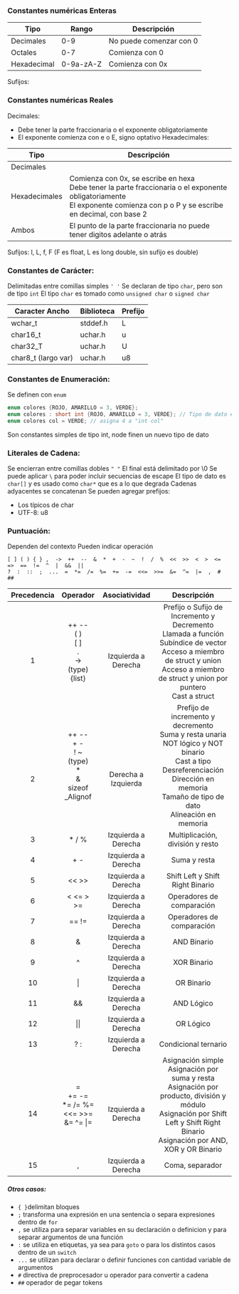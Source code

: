 ### Constantes numéricas Enteras

| Tipo        | Rango     | Descripción             |
| ----------- | --------- | ----------------------- |
| Decimales   | 0-9       | No puede comenzar con 0 |
| Octales     | 0-7       | Comienza con 0          |
| Hexadecimal | 0-9a-zA-Z | Comienza con 0x         |
Sufijos: 

### Constantes numéricas Reales
Decimales:
- Debe tener la parte fraccionaria o el exponente obligatoriamente
 - El exponente comienza con e o E, signo optativo
 Hexadecimales:
 

| Tipo          | Descripción                                                                                                                                                                    |
| ------------- | ------------------------------------------------------------------------------------------------------------------------------------------------------------------------------ |
| Decimales     | <br>                                                                                                                                                                           |
| Hexadecimales | Comienza con 0x, se escribe en hexa<br>Debe tener la parte fraccionaria o el exponente obligatoriamente<br>El exponente comienza con p o P y se escribe en decimal, con base 2 |
| Ambos         | El punto de la parte fraccionaria no puede tener digitos adelante o atrás                                                                                                      |
Sufijos: l, L, f, F (F es float, L es long double, sin sufijo es double)

### Constantes de Carácter:
Delimitadas entre comillas simples `' '`
Se declaran de tipo `char`, pero son de tipo `int`
El tipo `char` es tomado como `unsigned char` o `signed char` 

| Caracter Ancho      | Biblioteca | Prefijo |
| ------------------- | ---------- | ------- |
| wchar_t             | stddef.h   | L       |
| char16_t            | uchar.h    | u       |
| char32_T            | uchar.h    | U       |
| char8_t (largo var) | uchar.h    | u8      |

### Constantes de Enumeración:
Se definen con `enum`
```c
enum colores {ROJO, AMARILLO = 3, VERDE};
enum colores : short int {ROJO, AMARILLO = 3, VERDE}; // Tipo de dato explicito en C23
enum colores col = VERDE; // asigna 4 a "int col"
```
Son constantes simples de tipo int, node finen un nuevo tipo de dato

### Literales de Cadena:
Se encierran entre comillas dobles `" "`
El final está delimitado por  \\0
Se puede aplicar `\` para poder incluir secuencias de escape
El tipo de dato es `char[]` y es usado como `char*` que es a lo que degrada
Cadenas adyacentes se concatenan
Se pueden agregar prefijos:
- Los típicos de char
- UTF-8: u8

### Puntuación:
Dependen del contexto
Pueden indicar operación
```  
[ ] ( ) { } ,  ->  ++  --  &  *  +  -  ~  !  /  %  <<  >>  <  >  <=  =>  ==  !=  ^  |  &&  ||
?  :  ::  ;  ...  =  *=  /=  %=  +=  -=  <<=  >>=  &=  ^=  |=  ,  #  ##
```

|  Precedencia  |                              Operador                              |          Asociatividad          |                                                                                             Descripción                                                                                              |
| :-----------: | :----------------------------------------------------------------: | :-----------------------------: | :--------------------------------------------------------------------------------------------------------------------------------------------------------------------------------------------------: |
|   <br><br>1   |          ++  --<br>( )<br>\[ ]<br>.<br>-><br>(type){list}          |   <br><br>Izquierda a Derecha   |   Prefijo o Sufijo de Incremento y Decremento<br>Llamada a función<br>Subíndice de vector<br>Acceso a miembro de struct y union<br>Acceso a miembro de struct y union por puntero<br>Cast a struct   |
| <br><br><br>2 | ++  --<br>+  -<br>!  ~<br>(type)<br>\*<br>&<br>sizeof<br>\_Alignof | <br><br><br>Derecha a Izquierda | Prefijo de incremento y decremento<br>Suma y resta unaria<br>NOT lógico y NOT binario<br>Cast a tipo<br>Desreferenciación<br>Dirección en memoria<br>Tamaño de tipo de dato<br>Alineación en memoria |
|       3       |                              *  /  %                               |       Izquierda a Derecha       |                                                                                   Multiplicación, división y resto                                                                                   |
|       4       |                                +  -                                |       Izquierda a Derecha       |                                                                                             Suma y resta                                                                                             |
|       5       |                               <<  >>                               |       Izquierda a Derecha       |                                                                                   Shift Left y Shift Right Binario                                                                                   |
|       6       |                            <  <=  >  >=                            |       Izquierda a Derecha       |                                                                                      Operadores de comparación                                                                                       |
|       7       |                               ==  !=                               |       Izquierda a Derecha       |                                                                                      Operadores de comparación                                                                                       |
|       8       |                                 &                                  |       Izquierda a Derecha       |                                                                                             AND Binario                                                                                              |
|       9       |                                 ^                                  |       Izquierda a Derecha       |                                                                                             XOR Binario                                                                                              |
|      10       |                                 \|                                 |       Izquierda a Derecha       |                                                                                              OR Binario                                                                                              |
|      11       |                                 &&                                 |       Izquierda a Derecha       |                                                                                              AND Lógico                                                                                              |
|      12       |                                \|\|                                |       Izquierda a Derecha       |                                                                                              OR Lógico                                                                                               |
|      13       |                                ?  :                                |       Izquierda a Derecha       |                                                                                         Condicional ternario                                                                                         |
|  <br><br>14   |        =<br>+=  -=<br>*=  /=  %=<br><<=  >>=<br>&= ^=  \|=         |   <br><br>Izquierda a Derecha   |      Asignación simple<br>Asignación por suma y resta<br>Asignación por producto, división y módulo<br>Asignación por Shift Left y Shift Right Binario<br>Asignación por AND, XOR y OR Binario       |
|      15       |                                 ,                                  |       Izquierda a Derecha       |                                                                                           Coma, separador                                                                                            |
##### Otros casos:
- `{ }`delimitan bloques
- `;` transforma una expresión en una sentencia o separa expresiones dentro de `for`
- `,` se utiliza para separar variables en su declaración o definicion y para separar argumentos de una función
- `:` se utiliza en etiquetas, ya sea para `goto` o para los distintos casos dentro de un `switch`
- `...` se utilizan para declarar o definir funciones con cantidad variable de argumentos
- `#` directiva de preprocesador u operador para convertir a cadena
- `##` operador de pegar tokens

